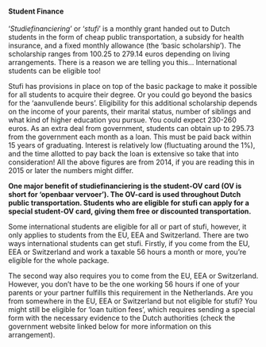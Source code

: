 #### Student Finance

‘_Studiefinanciering_’ or ‘_stufi_’ is a monthly grant handed out to Dutch students in the form of cheap public transportation, a subsidy for health insurance, and a fixed monthly allowance (the ‘basic scholarship’). The scholarship ranges from 100.25 to 279.14 euros depending on living arrangements. There is a reason we are telling you this... International students can be eligible too!

Stufi has provisions in place on top of the basic package to make it possible for all students to acquire their degree. Or you could go beyond the basics for the ‘aanvullende beurs’. Eligibility for this additional scholarship depends on the income of your parents, their marital status, number of siblings and what kind of higher education you pursue. You could expect 230-260 euros. As an extra deal from government, students can obtain up to 295.73 from the government each month as a loan. This must be paid back within 15 years of graduating. Interest is relatively low (fluctuating around the 1%), and the time allotted to pay back the loan is extensive so take that into consideration! All the above figures are from 2014, if you are reading this in 2015 or later the numbers might differ.

__One major benefit of studiefinanciering is the student-OV card (OV is short for ‘openbaar vervoer’). The OV-card is used throughout Dutch public transportation. Students who are eligible for stufi can apply for a special student-OV card, giving them free or discounted transportation.__

Some international students are eligible for all or part of
stufi, however, it only applies to students from the EU, EEA and Switzerland. There are two ways international students can get stufi. Firstly, if you come from the EU, EEA or Switzerland and work a taxable 56 hours a month or more, you’re eligible for the whole package.

The second way also requires you to come from the EU, EEA or Switzerland. However, you don’t have to be the one working 56 hours if one of your parents or your partner fulfills this requirement in the Netherlands. Are you from somewhere in the EU, EEA or Switzerland but not eligible for stufi? You might still be eligible for ‘loan tuition fees’, which requires sending a special form with the necessary evidence to the Dutch authorities (check the government website linked below for more information on this arrangement).
